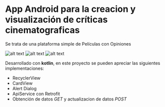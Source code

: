 # App Android para la creacion y visualización de críticas cinematograficas
Se trata de una plataforma simple de Películas con Opiniones

![alt text](https://media-exp1.licdn.com/dms/image/C4D22AQE50z-xAK-hCg/feedshare-shrink_800/0?e=1599091200&v=beta&t=baGr-YfWuEifm1VYkyVmCuoEYxzKMAFYctWBnfX5Blw)
![alt text](https://media-exp1.licdn.com/dms/image/C4D22AQGOM9eBuhVG4A/feedshare-shrink_800/0?e=1599091200&v=beta&t=GmNnSmaz7T2xQd7CQPRgt5A0nltvuRykDuNqp8C8ubo)
![alt text](https://media-exp1.licdn.com/dms/image/C4D22AQFTY1UlXlgsRQ/feedshare-shrink_800/0?e=1599091200&v=beta&t=iW3gJ5QQpiJ4_NmVnZR2GBmQDB72jvEPrKhUgwieyIM)

Desarrollado con **kotlin**, en este proyecto se pueden apreciar las siguientes implementaciones:

* RecyclerView
* CardView
* Alert Dialog
* ApiService con Retrofit
* Obtención de datos *GET* y actualizacion de datos *POST*

